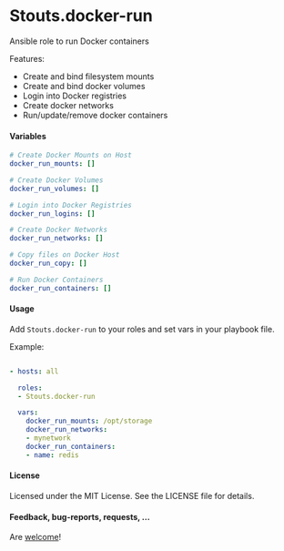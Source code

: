 Stouts.docker-run
=================

Ansible role to run Docker containers

Features:

* Create and bind filesystem mounts
* Create and bind docker volumes
* Login into Docker registries
* Create docker networks
* Run/update/remove docker containers

#### Variables

```yaml
# Create Docker Mounts on Host
docker_run_mounts: []

# Create Docker Volumes
docker_run_volumes: []

# Login into Docker Registries
docker_run_logins: []

# Create Docker Networks
docker_run_networks: []

# Copy files on Docker Host
docker_run_copy: []

# Run Docker Containers
docker_run_containers: []
```

#### Usage

Add `Stouts.docker-run` to your roles and set vars in your playbook file.

Example:

```yaml

- hosts: all

  roles:
  - Stouts.docker-run

  vars:
    docker_run_mounts: /opt/storage
    docker_run_networks:
    - mynetwork
    docker_run_containers:
    - name: redis
```

#### License

Licensed under the MIT License. See the LICENSE file for details.

#### Feedback, bug-reports, requests, ...

Are [welcome](https://github.com/Stouts/Stouts.docker-run/issues)!

